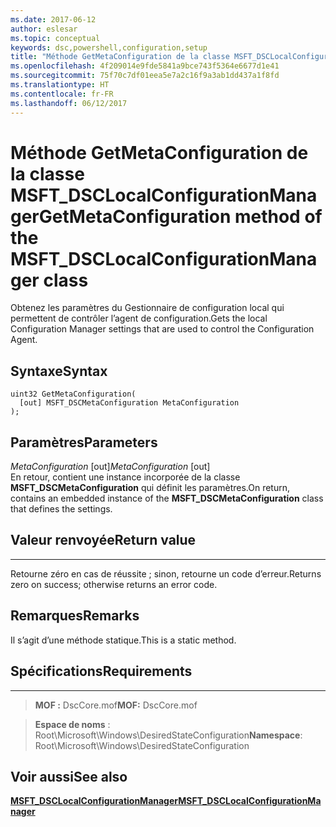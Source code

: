 ```yaml
---
ms.date: 2017-06-12
author: eslesar
ms.topic: conceptual
keywords: dsc,powershell,configuration,setup
title: "Méthode GetMetaConfiguration de la classe MSFT_DSCLocalConfigurationManager"
ms.openlocfilehash: 4f209014e9fde5841a9bce743f5364e6677d1e41
ms.sourcegitcommit: 75f70c7df01eea5e7a2c16f9a3ab1dd437a1f8fd
ms.translationtype: HT
ms.contentlocale: fr-FR
ms.lasthandoff: 06/12/2017
---
```

# <a name="getmetaconfiguration-method-of-the-msftdsclocalconfigurationmanager-class"></a><span data-ttu-id="2230f-103">Méthode GetMetaConfiguration de la classe MSFT_DSCLocalConfigurationManager</span><span class="sxs-lookup"><span data-stu-id="2230f-103">GetMetaConfiguration method of the MSFT_DSCLocalConfigurationManager class</span></span>

<span data-ttu-id="2230f-104">Obtenez les paramètres du Gestionnaire de configuration local qui permettent de contrôler l’agent de configuration.</span><span class="sxs-lookup"><span data-stu-id="2230f-104">Gets the local Configuration Manager settings that are used to control the Configuration Agent.</span></span>

<a name="syntax"></a><span data-ttu-id="2230f-105">Syntaxe</span><span class="sxs-lookup"><span data-stu-id="2230f-105">Syntax</span></span>
------

```mof
uint32 GetMetaConfiguration(
  [out] MSFT_DSCMetaConfiguration MetaConfiguration
);
```

<a name="parameters"></a><span data-ttu-id="2230f-106">Paramètres</span><span class="sxs-lookup"><span data-stu-id="2230f-106">Parameters</span></span>
----------

<span data-ttu-id="2230f-107">*MetaConfiguration* \[out\]</span><span class="sxs-lookup"><span data-stu-id="2230f-107">*MetaConfiguration* \[out\]</span></span>  
<span data-ttu-id="2230f-108">En retour, contient une instance incorporée de la classe **MSFT_DSCMetaConfiguration** qui définit les paramètres.</span><span class="sxs-lookup"><span data-stu-id="2230f-108">On return, contains an embedded instance of the **MSFT_DSCMetaConfiguration** class that defines the settings.</span></span>

## <a name="return-value"></a><span data-ttu-id="2230f-109">Valeur renvoyée</span><span class="sxs-lookup"><span data-stu-id="2230f-109">Return value</span></span>
------------

<span data-ttu-id="2230f-110">Retourne zéro en cas de réussite ; sinon, retourne un code d’erreur.</span><span class="sxs-lookup"><span data-stu-id="2230f-110">Returns zero on success; otherwise returns an error code.</span></span>

## <a name="remarks"></a><span data-ttu-id="2230f-111">Remarques</span><span class="sxs-lookup"><span data-stu-id="2230f-111">Remarks</span></span>

<span data-ttu-id="2230f-112">Il s’agit d’une méthode statique.</span><span class="sxs-lookup"><span data-stu-id="2230f-112">This is a static method.</span></span>

## <a name="requirements"></a><span data-ttu-id="2230f-113">Spécifications</span><span class="sxs-lookup"><span data-stu-id="2230f-113">Requirements</span></span>
------------
><span data-ttu-id="2230f-114">**MOF :** DscCore.mof</span><span class="sxs-lookup"><span data-stu-id="2230f-114">**MOF:** DscCore.mof</span></span>

><span data-ttu-id="2230f-115">**Espace de noms** : Root\Microsoft\Windows\DesiredStateConfiguration</span><span class="sxs-lookup"><span data-stu-id="2230f-115">**Namespace**: Root\Microsoft\Windows\DesiredStateConfiguration</span></span>


## <a name="see-also"></a><span data-ttu-id="2230f-116">Voir aussi</span><span class="sxs-lookup"><span data-stu-id="2230f-116">See also</span></span>


[<span data-ttu-id="2230f-117">**MSFT_DSCLocalConfigurationManager**</span><span class="sxs-lookup"><span data-stu-id="2230f-117">**MSFT_DSCLocalConfigurationManager**</span></span>](msft-dsclocalconfigurationmanager.md)


 

 



